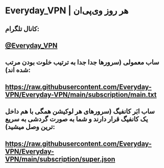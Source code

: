 # Everyday_VPN | هر روز وی‌پی‌ان

## کانال تلگرام:
## [@Everyday_VPN](https://t.me/Everyday_VPN)
## ساب معمولی (سرورها جدا جدا به ترتیب خلوت بودن مرتب شده اند):

## https://raw.githubusercontent.com/Everyday-VPN/Everyday-VPN/main/subscription/main.txt

## ساب ابَر کانفیگ (سرورهای هر لوکیشن همگی با هم داخل یک کانفیگ قرار دارند و شما به صورت گردشی به سریع ترین وصل میشید):

## https://raw.githubusercontent.com/Everyday-VPN/Everyday-VPN/main/subscription/super.json
